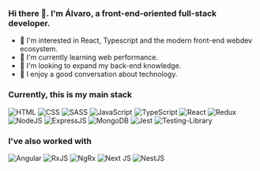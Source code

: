 ### Hi there 👋. I'm Álvaro, a front-end-oriented full-stack developer.

- 👀 I'm interested in React, Typescript and the modern front-end webdev ecosystem.
- 🌱 I'm currently learning web performance.
- 🔭 I'm looking to expand my back-end knowledge.
- 💬 I enjoy a good conversation about technology.

### Currently, this is my main stack

![HTML](https://img.shields.io/badge/html-%23E34F26?style=for-the-badge&logo=html5&logoColor=white) ![CSS](https://img.shields.io/badge/css-%231572B6?style=for-the-badge&logo=css3&logoColor=white) ![SASS](https://img.shields.io/badge/SASS-%23CC6699?style=for-the-badge&logo=SASS&logoColor=white) ![JavaScript](https://img.shields.io/badge/JavaScript-%23F7DF1E?style=for-the-badge&logo=javascript&logoColor=white) ![TypeScript](https://img.shields.io/badge/TypeScript-%233178C6.svg?style=for-the-badge&logo=typescript&logoColor=white) ![React](https://img.shields.io/badge/React-%2361DAFB?style=for-the-badge&logo=react&logoColor=white) ![Redux](https://img.shields.io/badge/Redux-%23764ABC?style=for-the-badge&logo=redux&logoColor=white) ![NodeJS](https://img.shields.io/badge/Node.JS-%23339933?style=for-the-badge&logo=node.js&logoColor=white) ![ExpressJS](https://img.shields.io/badge/Express.JS-%23000000?style=for-the-badge&logo=express&logoColor=white)
![MongoDB](https://img.shields.io/badge/MongoDB-%2347A248?style=for-the-badge&logo=mongodb&logoColor=white) ![Jest](https://img.shields.io/badge/Jest-%23C21325?style=for-the-badge&logo=jest&logoColor=white) ![Testing-Library](https://img.shields.io/badge/Testing%20Library-%23E33332?style=for-the-badge&logo=testing-library&logoColor=white)

### I've also worked with

![Angular](https://img.shields.io/badge/angular-%23DD0031?style=for-the-badge&logo=angular&logoColor=white) ![RxJS](https://img.shields.io/badge/RxJS-%23D81B60?style=for-the-badge&logo=reactivex&logoColor=white) ![NgRx](https://img.shields.io/badge/NgRx-%23A829C3?style=for-the-badge&logo=reactivex&logoColor=white) ![Next JS](https://img.shields.io/badge/Next-%23000000?style=for-the-badge&logo=next.js&logoColor=white) ![NestJS](https://img.shields.io/badge/nestjs-%23E0234E?style=for-the-badge&logo=nestjs&logoColor=white)
